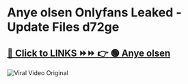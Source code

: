 
 # Anye olsen Onlyfans Leaked - Update Files d72ge

## <h2><a href="https://clipsfans.com/Anye_olsen&ref=git">🔗 Click to LINKS ⏩⏩ 👉 🟢 Anye olsen </a></h2>

<a href="https://clipsfans.com/Anye_olsen&ref=git" rel="nofollow" data-target="animated-image.originalLink"><img src="https://i.ibb.co.com/xMMVF88/686577567.gif" alt="Viral Video Original" style="max-width: 100%; display: inline-block;" data-target="animated-image.originalImage"></a>

